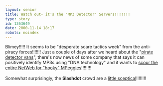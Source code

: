 ```yaml
---
layout: senior
title: Watch out- it's the "MP3 Detector" Servers!!!!!!!
type: story
id: 1363649
date: 2000-11-14 18:17
robots: noindex
---
```

Blimey!!!!! It seems to be "desperate scare tactics week" from the anti-piracy forces!!!!!!! Just a couple of days after we heard about the "<a href="http://seniorcitizen.blogspot.com/archives/2000_11_05_seniorcitizen_archive.html#1326986">pirate detector vans</a>", there's now news of some company that says it can positively identify MP3s using "DNA technology" and it wants to <a href="http://www.stereophile.com/shownews.cgi?887">scour the entire NetWeb for "hooky" MPeggies</a>!!!!!!!!<br/> <br/>Somewhat surprisingly, the <b>Slashdot</b> crowd are a <a href="http://slashdot.org/articles/00/11/12/0450221.shtml">little sceptical</a>!!!!!!!!